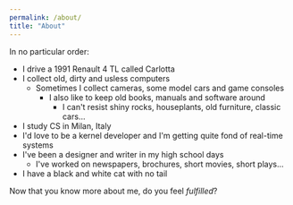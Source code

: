 ```yaml
---
permalink: /about/
title: "About"
---
```


In no particular order:

- I drive a 1991 Renault 4 TL called Carlotta
- I collect old, dirty and usless computers
  - Sometimes I collect cameras, some model cars and game consoles
    - I also like to keep old books, manuals and software around
      - I can't resist shiny rocks, houseplants, old furniture, classic cars...
- I study CS in Milan, Italy
- I'd love to be a kernel developer and I'm getting quite fond of real-time systems
- I've been a designer and writer in my high school days
  - I've worked on newspapers, brochures, short movies, short plays...
- I have a black and white cat with no tail

Now that you know more about me, do you feel *fulfilled*?